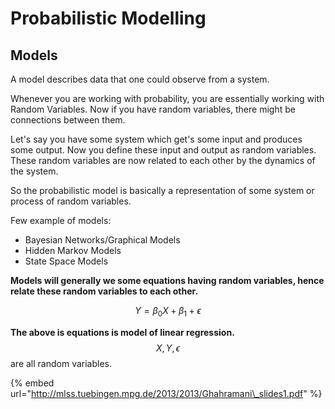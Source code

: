 # Probabilistic Modelling

## Models

A model describes data that one could observe from a system. 

Whenever you are working with probability, you are essentially working with Random Variables. Now if you have random variables, there might be connections between them. 

Let's say you have some system which get's some input and produces some output. Now you define these input and output as random variables. These random variables are now related to each other by the dynamics of the system. 

So the probabilistic model is basically a representation of some system or process of random variables. 

Few example of models:

* Bayesian Networks/Graphical Models
* Hidden Markov Models
* State Space Models

**Models will generally we some equations having random variables, hence relate these random variables to each other.**

$$
Y = \beta_0X+\beta_1 + \epsilon
$$

**The above is equations is model of linear regression.** $$X,Y,\epsilon$$are all random variables. 

{% embed url="http://mlss.tuebingen.mpg.de/2013/2013/Ghahramani\_slides1.pdf" %}



